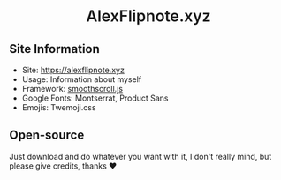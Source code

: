 <h1 style="text-align:center; font-weight: 600;">
  AlexFlipnote.xyz
</h1>

## Site Information
- Site: https://alexflipnote.xyz
- Usage: Information about myself
- Framework: [smoothscroll.js](https://github.com/alicelieutier/smoothScroll)
- Google Fonts: Montserrat, Product Sans
- Emojis: Twemoji.css

## Open-source
Just download and do whatever you want with it, I don't really mind, but please give credits, thanks ❤
